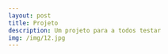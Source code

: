 ```yaml
---
layout: post
title: Projeto
description: Um projeto para a todos testar
img: /img/12.jpg
---
```


<script>
      var gameInstance = UnityLoader.instantiate("gameContainer", "/Build/Build With Effects.json");
</script>
<div id="gameContainer" style="width: 800px; height: 600px; margin: auto"></div>
